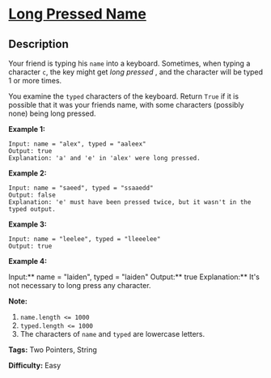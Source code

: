 # [Long Pressed Name][title]

## Description

Your friend is typing his `name` into a keyboard.  Sometimes, when typing a
character `c`, the key might get _long pressed_ , and the character will be
typed 1 or more times.

You examine the `typed` characters of the keyboard.  Return `True` if it is
possible that it was your friends name, with some characters (possibly none)
being long pressed.



**Example 1:**


```
Input: name = "alex", typed = "aaleex"
Output: true
Explanation: 'a' and 'e' in 'alex' were long pressed.
```

**Example 2:**


```
Input: name = "saeed", typed = "ssaaedd"
Output: false
Explanation: 'e' must have been pressed twice, but it wasn't in the typed output.
```

**Example 3:**


```
Input: name = "leelee", typed = "lleeelee"
Output: true
```

**Example 4:**



Input:** name = "laiden", typed = "laiden"
Output:** true
Explanation:** It's not necessary to long press any character.




**Note:**

  1. `name.length <= 1000`
  2. `typed.length <= 1000`
  3. The characters of `name` and `typed` are lowercase letters.






**Tags:** Two Pointers, String

**Difficulty:** Easy

[title]: https://leetcode.com/problems/long-pressed-name

